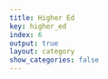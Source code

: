 ```yaml
---
title: Higher Ed
key: higher_ed
index: 6
output: true
layout: category
show_categories: false
---
```

